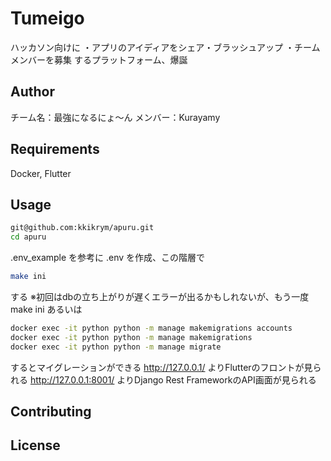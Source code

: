 # Tumeigo

ハッカソン向けに
・アプリのアイディアをシェア・ブラッシュアップ
・チームメンバーを募集
するプラットフォーム、爆誕

## Author

チーム名：最強になるにょ〜ん
メンバー：Kurayamy

## Requirements

Docker, Flutter

## Usage

```bash
git@github.com:kkikrym/apuru.git
cd apuru
```
.env_example を参考に .env を作成、この階層で
```bash
make ini
```
する
※初回はdbの立ち上がりが遅くエラーが出るかもしれないが、もう一度 make ini あるいは
```bash
docker exec -it python python -m manage makemigrations accounts
docker exec -it python python -m manage makemigrations
docker exec -it python python -m manage migrate
```
するとマイグレーションができる
http://127.0.0.1/ よりFlutterのフロントが見られる
http://127.0.0.1:8001/ よりDjango Rest FrameworkのAPI画面が見られる

## Contributing


## License